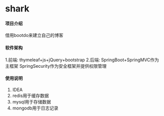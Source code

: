 # shark

#### 项目介绍
借用bootdo来建立自己的博客

#### 软件架构
1.前端: thymeleaf+js+jQuery+bootstrap
2.后端: SpringBoot+SpringMVC作为主框架
      SpringSecurity作为安全框架并提供权限管理


#### 使用说明

1. IDEA
2. redis用于缓存数据  
3. mysql用于存储数据
4. mongodb用于日志记录




